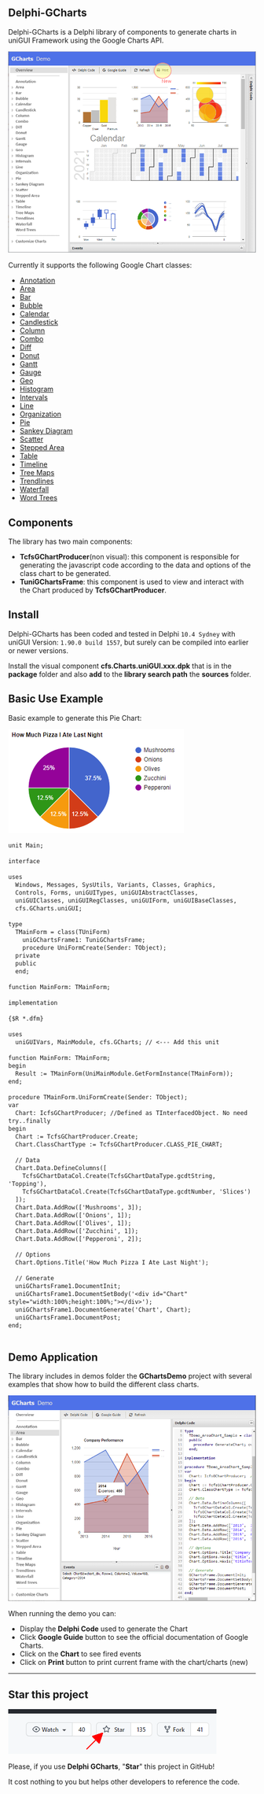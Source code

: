 ## Delphi-GCharts

Delphi-GCharts is a Delphi library of components to generate charts in uniGUI Framework using the Google Charts API. 



![Overview](./img/Overview.png)



Currently it supports the following Google Chart classes:

- [Annotation](https://developers.google.com/chart/interactive/docs/gallery/annotationchart)
- [Area](https://developers.google.com/chart/interactive/docs/gallery/areachart)
- [Bar](https://developers.google.com/chart/interactive/docs/gallery/barchart)
- [Bubble](https://developers.google.com/chart/interactive/docs/gallery/bubblechart)
- [Calendar](https://developers.google.com/chart/interactive/docs/gallery/calendar)
- [Candlestick](https://developers.google.com/chart/interactive/docs/gallery/candlestickchart)
- [Column](https://developers.google.com/chart/interactive/docs/gallery/columnchart)
- [Combo](https://developers.google.com/chart/interactive/docs/gallery/combochart)
- [Diff](https://developers.google.com/chart/interactive/docs/gallery/diffchart)
- [Donut](https://developers.google.com/chart/interactive/docs/gallery/piechart#donut)
- [Gantt](https://developers.google.com/chart/interactive/docs/gallery/ganttchart)
- [Gauge](https://developers.google.com/chart/interactive/docs/gallery/gauge)
- [Geo](https://developers.google.com/chart/interactive/docs/gallery/geochart)
- [Histogram](https://developers.google.com/chart/interactive/docs/gallery/histogram)
- [Intervals](https://developers.google.com/chart/interactive/docs/gallery/intervals)
- [Line](https://developers.google.com/chart/interactive/docs/gallery/linechart)
- [Organization](https://developers.google.com/chart/interactive/docs/gallery/orgchart)
- [Pie](https://developers.google.com/chart/interactive/docs/gallery/piechart)
- [Sankey Diagram](https://developers.google.com/chart/interactive/docs/gallery/sankey)
- [Scatter](https://developers.google.com/chart/interactive/docs/gallery/scatterchart)
- [Stepped Area](https://developers.google.com/chart/interactive/docs/gallery/steppedareachart)
- [Table](https://developers.google.com/chart/interactive/docs/gallery/table)
- [Timeline](https://developers.google.com/chart/interactive/docs/gallery/timeline)
- [Tree Maps](https://developers.google.com/chart/interactive/docs/gallery/treemap)
- [Trendlines](https://developers.google.com/chart/interactive/docs/gallery/trendlines)
- [Waterfall](https://developers.google.com/chart/interactive/docs/gallery/candlestickchart#Waterfall)
- [Word Trees](https://developers.google.com/chart/interactive/docs/gallery/wordtree)



## Components

The library has two main components:

- **TcfsGChartProducer**(non visual): this component is responsible for generating the javascript code according to the data and options of the class chart to be generated.
- **TuniGChartsFrame**: this component is used to view and interact with the Chart produced by **TcfsGChartProducer**.


## Install

Delphi-GCharts has been coded and tested in Delphi `10.4 Sydney` with uniGUI Version: `1.90.0 build 1557`, but surely can be compiled into earlier or newer versions.

Install the visual component **cfs.Charts.uniGUI.xxx.dpk** that is in the **package** folder and also **add** to the **library search path** the **sources** folder.

## Basic Use Example

Basic example to generate this Pie Chart:

![Pie Chart Sample](./img/PieChartSample.png)

````Delphi
unit Main;

interface

uses
  Windows, Messages, SysUtils, Variants, Classes, Graphics,
  Controls, Forms, uniGUITypes, uniGUIAbstractClasses,
  uniGUIClasses, uniGUIRegClasses, uniGUIForm, uniGUIBaseClasses,
  cfs.GCharts.uniGUI;

type
  TMainForm = class(TUniForm)
    uniGChartsFrame1: TuniGChartsFrame;
    procedure UniFormCreate(Sender: TObject);
  private
  public
  end;

function MainForm: TMainForm;

implementation

{$R *.dfm}

uses
  uniGUIVars, MainModule, cfs.GCharts; // <--- Add this unit

function MainForm: TMainForm;
begin
  Result := TMainForm(UniMainModule.GetFormInstance(TMainForm));
end;

procedure TMainForm.UniFormCreate(Sender: TObject);
var
  Chart: IcfsGChartProducer; //Defined as TInterfacedObject. No need try..finally
begin
  Chart := TcfsGChartProducer.Create;
  Chart.ClassChartType := TcfsGChartProducer.CLASS_PIE_CHART;

  // Data
  Chart.Data.DefineColumns([
    TcfsGChartDataCol.Create(TcfsGChartDataType.gcdtString, 'Topping'),
    TcfsGChartDataCol.Create(TcfsGChartDataType.gcdtNumber, 'Slices')
  ]);
  Chart.Data.AddRow(['Mushrooms', 3]);
  Chart.Data.AddRow(['Onions', 1]);
  Chart.Data.AddRow(['Olives', 1]);
  Chart.Data.AddRow(['Zucchini', 1]);
  Chart.Data.AddRow(['Pepperoni', 2]);

  // Options
  Chart.Options.Title('How Much Pizza I Ate Last Night');

  // Generate
  uniGChartsFrame1.DocumentInit;
  uniGChartsFrame1.DocumentSetBody('<div id="Chart" style="width:100%;height:100%;"></div>');
  uniGChartsFrame1.DocumentGenerate('Chart', Chart);
  uniGChartsFrame1.DocumentPost;
end;


````



## Demo Application

The library includes in demos folder the **GChartsDemo** project with several examples that show how to build the different class charts.

![Pie Chart Sample](./img/Demo.png)



When running the demo you can:

- Display the **Delphi Code** used to generate the Chart
- Click **Google Guide** button to see the official documentation of Google Charts.
- Click on the **Chart**  to see fired events
- Click on **Print** button to print current frame with the chart/charts (new)


------

## Star this project

![Star this project](./img/Star.png)

Please, if you use **Delphi GCharts**, "**Star**" this project in GitHub! 

It cost nothing to you but helps other developers to reference the code.





